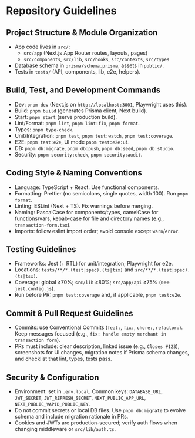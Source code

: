 # Repository Guidelines

## Project Structure & Module Organization

- App code lives in `src/`:
  - `src/app` (Next.js App Router routes, layouts, pages)
  - `src/components`, `src/lib`, `src/hooks`, `src/contexts`, `src/types`
- Database schema in `prisma/schema.prisma`; assets in `public/`.
- Tests in `tests/` (API, components, lib, e2e, helpers).

## Build, Test, and Development Commands

- Dev: `pnpm dev` (Next.js on `http://localhost:3001`, Playwright uses this).
- Build: `pnpm build` (generates Prisma client, Next build).
- Start: `pnpm start` (serve production build).
- Lint/Format: `pnpm lint`, `pnpm lint:fix`, `pnpm format`.
- Types: `pnpm type-check`.
- Unit/Integration: `pnpm test`, `pnpm test:watch`, `pnpm test:coverage`.
- E2E: `pnpm test:e2e`, UI mode `pnpm test:e2e:ui`.
- DB: `pnpm db:migrate`, `pnpm db:push`, `pnpm db:seed`, `pnpm db:studio`.
- Security: `pnpm security:check`, `pnpm security:audit`.

## Coding Style & Naming Conventions

- Language: TypeScript + React. Use functional components.
- Formatting: Prettier (no semicolons, single quotes, width 100). Run `pnpm format`.
- Linting: ESLint (Next + TS). Fix warnings before merging.
- Naming: PascalCase for components/types, camelCase for functions/vars, kebab-case for file and directory names (e.g., `transaction-form.tsx`).
- Imports: follow eslint import order; avoid console except `warn`/`error`.

## Testing Guidelines

- Frameworks: Jest (+ RTL) for unit/integration; Playwright for e2e.
- Locations: `tests/**/*.(test|spec).(ts|tsx)` and `src/**/*.(test|spec).(ts|tsx)`.
- Coverage: global ≥70%; `src/lib` ≥80%; `src/app/api` ≥75% (see `jest.config.js`).
- Run before PR: `pnpm test:coverage` and, if applicable, `pnpm test:e2e`.

## Commit & Pull Request Guidelines

- Commits: use Conventional Commits (`feat:`, `fix:`, `chore:`, `refactor:`). Keep messages focused (e.g., `fix: handle empty merchant in transaction form`).
- PRs must include: clear description, linked issue (e.g., `Closes #123`), screenshots for UI changes, migration notes if Prisma schema changes, and checklist that lint, types, tests pass.

## Security & Configuration

- Environment: set in `.env.local`. Common keys: `DATABASE_URL`, `JWT_SECRET`, `JWT_REFRESH_SECRET`, `NEXT_PUBLIC_APP_URL`, `NEXT_PUBLIC_VAPID_PUBLIC_KEY`.
- Do not commit secrets or local DB files. Use `pnpm db:migrate` to evolve schema and include migration rationale in PRs.
- Cookies and JWTs are production-secured; verify auth flows when changing middleware or `src/lib/auth.ts`.
